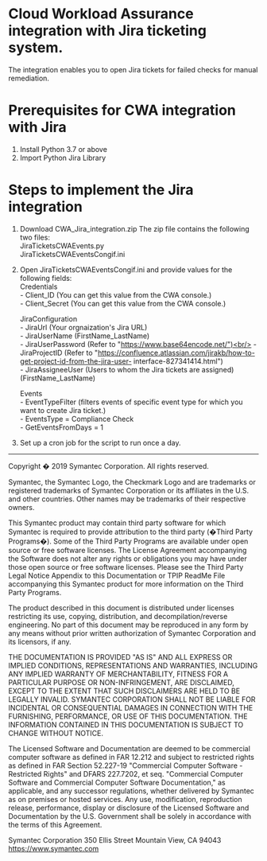 # Cloud Workload Assurance integration with Jira ticketing system. 
The integration enables you to open Jira tickets for failed checks for manual remediation.

# Prerequisites for CWA integration with Jira
 1. Install Python 3.7 or above
 2. Import Python Jira Library

# Steps to implement the Jira integration
 1. Download CWA_Jira_integration.zip
 The zip file contains the following two files:<br/>
	JiraTicketsCWAEvents.py<br/>
	JiraTicketsCWAEventsCongif.ini<br/>
2. Open JiraTicketsCWAEventsCongif.ini and provide values for the following fields:<br/>
	Credentials<br/>- Client_ID (You can get this value from the CWA console.)<br/>
		      - Client_Secret (You can get this value from the CWA console.)<br/>
	
	JiraConfiguration <br/>- JiraUrl (Your orgnaization's Jira URL)<br/>
			  - JiraUserName (FirstName_LastName)<br/>
			  - JiraUserPassword (Refer to   "https://www.base64encode.net/")<br/>
			  - JiraProjectID (Refer to  "https://confluence.atlassian.com/jirakb/how-to-get-project-id-from-the-jira-user-                                           interface-827341414.html")<br/>
			  - JiraAssigneeUser (Users to whom the Jira tickets are assigned) (FirstName_LastName)<br/>
	
	Events<br/> - EventTypeFilter (filters events of specific event type for which you want to create Jira ticket.)<br/>
	       - EventsType = Compliance Check<br/>
	       - GetEventsFromDays = 1<br/>
3. Set up a cron job for the script to run once a day.

			    		    		


-----------------------------------------------------------------------------------------------------------------------------
Copyright � 2019 Symantec Corporation. All rights reserved.

Symantec, the Symantec Logo, the Checkmark Logo and  are trademarks or registered trademarks of Symantec Corporation or its affiliates in the U.S. and other countries. Other names may be trademarks of their respective owners.

This Symantec product may contain third party software for which Symantec is required to provide attribution to the third party (�Third Party Programs�). Some of the Third Party Programs are available under open source or free software licenses. The License Agreement accompanying the Software does not alter any rights or obligations you may have under those open source or free software licenses. Please see the Third Party Legal Notice Appendix to this Documentation or TPIP ReadMe File accompanying this Symantec product for more information on the Third Party Programs.

The product described in this document is distributed under licenses restricting its use, copying, distribution, and decompilation/reverse engineering. No part of this document may be reproduced in any form by any means without prior written authorization of Symantec Corporation and its licensors, if any.

THE DOCUMENTATION IS PROVIDED "AS IS" AND ALL EXPRESS OR IMPLIED CONDITIONS, REPRESENTATIONS AND WARRANTIES, INCLUDING ANY IMPLIED WARRANTY OF MERCHANTABILITY, FITNESS FOR A PARTICULAR PURPOSE OR NON-INFRINGEMENT, ARE DISCLAIMED, EXCEPT TO THE EXTENT THAT SUCH DISCLAIMERS ARE HELD TO BE LEGALLY INVALID. SYMANTEC CORPORATION SHALL NOT BE LIABLE FOR INCIDENTAL OR CONSEQUENTIAL DAMAGES IN CONNECTION WITH THE FURNISHING, PERFORMANCE, OR USE OF THIS DOCUMENTATION. THE INFORMATION CONTAINED IN THIS DOCUMENTATION IS SUBJECT TO CHANGE WITHOUT NOTICE.

The Licensed Software and Documentation are deemed to be commercial computer software as defined in FAR 12.212 and subject to restricted rights as defined in FAR Section 52.227-19 "Commercial Computer Software - Restricted Rights" and DFARS 227.7202, et seq. "Commercial Computer Software and Commercial Computer Software Documentation," as applicable, and any successor regulations, whether delivered by Symantec as on premises or hosted services. Any use, modification, reproduction release, performance, display or disclosure of the Licensed Software and Documentation by the U.S. Government shall be solely in accordance with the terms of this Agreement.

Symantec Corporation
350 Ellis Street
Mountain View, CA 94043
https://www.symantec.com
